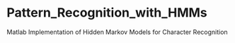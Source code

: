 # Pattern_Recognition_with_HMMs
Matlab Implementation of Hidden Markov Models for Character Recognition
